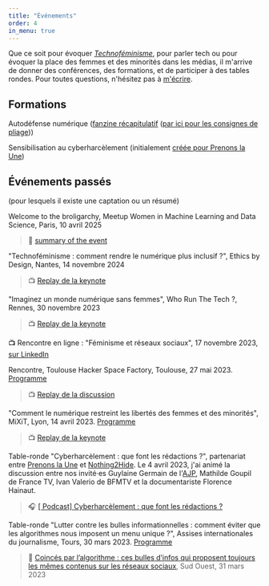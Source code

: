 ```yaml
---
title: "Événements"
order: 4
in_menu: true
---
```

Que ce soit pour évoquer [_Technoféminisme_](https://www.grasset.fr/livres/technofeminisme-9782246828822), pour parler tech ou pour évoquer la place des femmes et des minorités dans les médias, il m'arrive de donner des conférences, des formations, et de participer à des tables rondes. Pour toutes questions, n'hésitez pas à [m'écrire](https://mathildesaliou.com/contact.html).

## Formations

Autodéfense numérique ([fanzine récapitulatif](https://drive.google.com/file/d/1bRpE9bU_jo8q4btFEBLg7dqT-R8_IAt4/view?usp=sharing) ([par ici pour les consignes de pliage](https://www.lumen.dignelesbains.fr/wp-content/uploads/sites/4/2020/05/tutoriel-fanzine.pdf)))

Sensibilisation au cyberharcèlement (initialement [créée pour Prenons la Une](https://prenonslaune.fr/2020/11/cyberharcelement-journaliste/))

## Événements passés
(pour lesquels il existe une captation ou un résumé)

Welcome to the broligarchy, Meetup Women in Machine Learning and Data Science, Paris, 10 avril 2025 
>  📰 [summary of the event](https://wimlds-paris.medium.com/53-women-in-machine-learning-and-data-science-online-convex-reinforcement-learning-ai-4cb4db5f8d7f)

"Technoféminisme : comment rendre le numérique plus inclusif ?", Ethics by Design, Nantes, 14 novembre 2024
> 📺 [Replay de la keynote](https://peertube.designersethiques.org/w/9bc2ad1f-6ec7-45d7-bc01-5c5175ffe107)

"Imaginez un monde numérique sans femmes", Who Run The Tech ?, Rennes, 30 novembre 2023
> 📺 [Replay de la keynote](https://www.youtube.com/watch?v=YCMqfBk4amU&list=PL4MHvaRnrWwEVqeo6Jeqt9_iLeP5thCWe&index=1)

📺 Rencontre en ligne : "Féminisme et réseaux sociaux", 17 novembre 2023, [sur LinkedIn](https://www.linkedin.com/events/liveif-minismeetr-seauxsociaux7111342439524618240/comments/)

Rencontre, Toulouse Hacker Space Factory, Toulouse, 27 mai 2023. [Programme](https://www.thsf.net/)
> 📺 [Replay de la discussion](https://video.audiovisuel-participatif.org/w/2GN92kMcfP47j1YymjADPy)

"Comment le numérique restreint les libertés des femmes et des minorités", MiXiT, Lyon, 14 avril 2023. [Programme](https://mixitconf.org/2023)
> 📺 [Replay de la keynote](https://mixitconf.org/2023/comment-le-numerique-limite-les-libertes-des-femmes-et-des-minorites)

Table-ronde "Cyberharcèlement : que font les rédactions ?", partenariat entre [Prenons la Une](https://prenonslaune.fr/) et [Nothing2Hide](https://nothing2hide.org/fr/).
Le 4 avril 2023, j'ai animé la discussion entre nos invité·es Guylaine Germain de l'[AJP](https://www.ajp.be/), Mathilde Goupil de France TV, Ivan Valerio de BFMTV et la documentariste Florence Hainaut.
> 🎧 [[ Podcast] Cyberharcèlement : que font les rédactions ?](https://prenonslaune.fr/2023/04/podcast-cyberharcelement-que-font-les-redactions/)

Table-ronde "Lutter contre les bulles informationnelles : comment éviter que les algorithmes nous imposent un menu unique ?", Assises internationales du journalisme, Tours, 30 mars 2023. [Programme](https://journalisme.com/tours/programmation-assises-de-tours/)
> 📰 [Coincés par l’algorithme : ces bulles d’infos qui proposent toujours les mêmes contenus sur les réseaux sociaux](https://www.sudouest.fr/economie/reseaux-sociaux/coinces-par-l-algorithme-bulles-d-infos-qui-proposent-toujours-les-memes-contenus-sur-les-reseaux-sociaux-14636537.php), Sud Ouest, 31 mars 2023 
